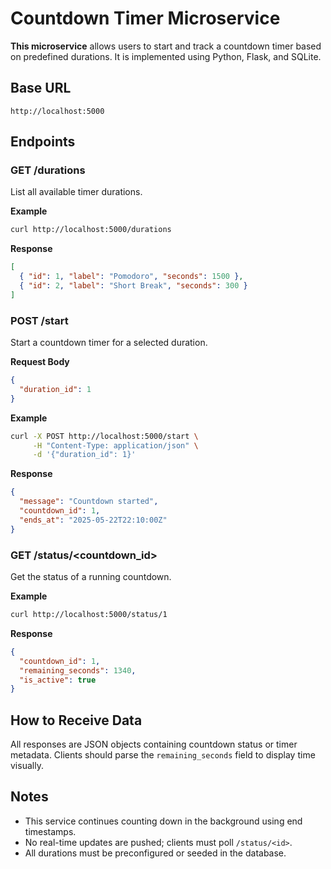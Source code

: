 # Countdown Timer Microservice

**This microservice** allows users to start and track a countdown timer based on predefined durations. It is implemented using Python, Flask, and SQLite.

## Base URL

```
http://localhost:5000
```

## Endpoints

### GET /durations

List all available timer durations.

**Example**

```bash
curl http://localhost:5000/durations
```

**Response**

```json
[
  { "id": 1, "label": "Pomodoro", "seconds": 1500 },
  { "id": 2, "label": "Short Break", "seconds": 300 }
]
```

### POST /start

Start a countdown timer for a selected duration.

**Request Body**

```json
{
  "duration_id": 1
}
```

**Example**

```bash
curl -X POST http://localhost:5000/start \
     -H "Content-Type: application/json" \
     -d '{"duration_id": 1}'
```

**Response**

```json
{
  "message": "Countdown started",
  "countdown_id": 1,
  "ends_at": "2025-05-22T22:10:00Z"
}
```

### GET /status/\<countdown\_id>

Get the status of a running countdown.

**Example**

```bash
curl http://localhost:5000/status/1
```

**Response**

```json
{
  "countdown_id": 1,
  "remaining_seconds": 1340,
  "is_active": true
}
```

## How to Receive Data

All responses are JSON objects containing countdown status or timer metadata. Clients should parse the `remaining_seconds` field to display time visually.

## Notes

* This service continues counting down in the background using end timestamps.
* No real-time updates are pushed; clients must poll `/status/<id>`.
* All durations must be preconfigured or seeded in the database.
